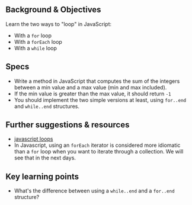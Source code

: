 ## Background & Objectives

Learn the two ways to "loop" in JavaScript:

- With a `for` loop
- With a `forEach` loop
- With a `while` loop

## Specs

- Write a method in JavaScript that computes the sum of the integers between a min value and a max value (min and max included).
- If the min value is greater than the max value, it should return `-1`
- You should implement the two simple versions at least, using `for..end` and `while..end` structures.

## Further suggestions & resources

- [javascript loops](https://developer.mozilla.org/en-US/docs/Web/JavaScript/Guide/Loops_and_iteration)
- In Javascript, using an `forEach` iterator is considered more idiomatic than a `for` loop when you want to iterate through a collection. We will see that in the next days.

## Key learning points

- What's the difference between using a `while..end` and a `for..end` structure?
